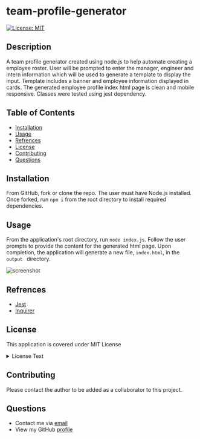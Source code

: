 # team-profile-generator

[![License: MIT](https://img.shields.io/badge/License-MIT-yellow.svg)](https://opensource.org/licenses/MIT)

## Description

A team profile generator created using node.js to help automate creating a employee roster. User will be prompted to enter the manager, engineer and intern information which will be used to generate a template to display the input. Template includes a banner and employee information displayed in cards. The generated employee profile index html page is clean and mobile responsive. Classes were tested using jest dependency.

## Table of Contents

- [Installation](#Installation)
- [Usage](#Usage)
- [Refrences](#Refrences)
- [License](#license)
- [Contributing](#Contributing)
- [Questions](#Questions)

## Installation

From GitHub, fork or clone the repo. The user must have Node.js installed. Once forked, run `npm i` from the root directory to install required dependencies.

## Usage

From the application's root directory, run `node index.js`. Follow the user prompts to provide the content for the generated html page. Upon completion, the application will generate a new file, `index.html`, in the `output ` directory.

![screenshot]()

## Refrences

- [Jest](https://www.npmjs.com/package/jest)
- [Inquirer](https://www.npmjs.com/package/inquirer)

## License

This application is covered under MIT License

  <details>
    <summary>
      License Text
    </summary> 
 
  Copyright (c) 2022 a-donati
  
  Permission is hereby granted, free of charge, to any person obtaining a copy
  of this software and associated documentation files (the "Software"), to deal
  in the Software without restriction, including without limitation the rights
  to use, copy, modify, merge, publish, distribute, sublicense, and/or sell
  copies of the Software, and to permit persons to whom the Software is
  furnished to do so, subject to the following conditions:
        
  The above copyright notice and this permission notice shall be included in all
  copies or substantial portions of the Software.
        
  THE SOFTWARE IS PROVIDED "AS IS", WITHOUT WARRANTY OF ANY KIND, EXPRESS OR
  IMPLIED, INCLUDING BUT NOT LIMITED TO THE WARRANTIES OF MERCHANTABILITY,
  FITNESS FOR A PARTICULAR PURPOSE AND NONINFRINGEMENT. IN NO EVENT SHALL THE
  AUTHORS OR COPYRIGHT HOLDERS BE LIABLE FOR ANY CLAIM, DAMAGES OR OTHER
  LIABILITY, WHETHER IN AN ACTION OF CONTRACT, TORT OR OTHERWISE, ARISING FROM,
  OUT OF OR IN CONNECTION WITH THE SOFTWARE OR THE USE OR OTHER DEALINGS IN THE
  SOFTWARE.

  </details>


## Contributing

Please contact the author to be added as a collaborator to this project.

## Questions

- Contact me via [email](mailto:angeladonati93@gmail.com)
- View my GitHub [profile](http://www.github.com/a-donati)
